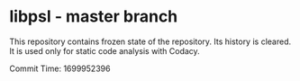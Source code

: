 # libpsl - master branch

This repository contains frozen state of the repository.
Its history is cleared. It is used only for static code
analysis with Codacy.

Commit Time: 1699952396